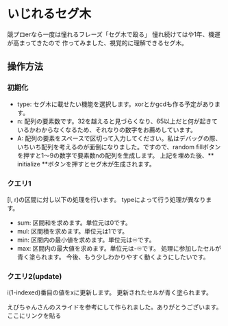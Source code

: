 # いじれるセグ木
競プロerなら一度は憧れるフレーズ「セグ木で殴る」
憧れ続けてはや1年、機運が高まってきたので
作ってみました、視覚的に理解できるセグ木。

## 操作方法

### 初期化
* type: セグ木に載せたい機能を選択します。xorとかgcdも作る予定があります。
* n: 配列の要素数です。32を越えると見づらくなり、65以上だと何が起きているかわからなくなるため、それなりの数字をお薦めしています。
* A: 配列の要素をスペースで区切って入力してください。私はデバッグの際、いちいち配列を考えるのが面倒になりました。ですので、random fillボタンを押すと1〜9の数字で要素数nの配列を生成します。
上記を埋めた後、** initialize **ボタンを押すとセグ木が生成されます。

### クエリ1
[l, r)の区間に対し以下の処理を行います。
typeによって行う処理が異なります。
* sum: 区間和を求めます。単位元は0です。
* mul: 区間積を求めます。単位元は1です。
* min: 区間内の最小値を求めます。単位元は♾です。
* max: 区間内の最大値を求めます。単位元は-♾です。
処理に参加したセルが青く塗られます。
今後、もう少しわかりやすく動くようにしたいです。

### クエリ2(update)
i(1-indexed)番目の値をxに更新します。
更新されたセルが青く塗られます。

えびちゃんさんのスライドを参考にして作られました。ありがとうございます。
ここにリンクを貼る
